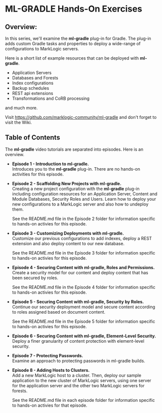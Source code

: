 # ML-GRADLE Hands-On Exercises 
## Overview:
In this series, we'll examine the **ml-gradle** plug-in for Gradle. The plug-in adds custom Gradle tasks and properties to deploy a wide-range of configurations to MarkLogic servers.

Here is a short list of example resources that can be deployed with **ml-gradle**.

* Application Servers
* Databases and Forests
* Index configurations
* Backup schedules
* REST api extensions
* Transformations and CoRB processing

and much more.

Visit <https://github.com/marklogic-community/ml-gradle> and don't forget to visit the Wiki.

## Table of Contents

The **ml-gradle** video tutorials are separated into episodes. Here is an overview.

* **Episode 1 - Introduction to ml-gradle.**  
	Introduces you to the **ml-gradle** plug-in. There are no hands-on activities for this episode.
	
* **Episode 2 - Scaffolding New Projects with ml-gradle.**  
	Creating a new project configuration with the **ml-gradle** plug-in including configuration resources for an Application Server, Content and Module Databases, Security Roles and Users. Learn how to deploy your new configurations to a MarkLogic server and also how to undeploy them.

	See the README.md file in the Episode 2 folder for information specific to hands-on activies for this episode.
 
* **Episode 3 - Customizing Deployments with ml-gradle.**  
	Customize our previous configurations to add indexes, deploy a REST extension and also deploy content to our new database.

	See the README.md file in the Episode 3 folder for information specific to hands-on activies for this episode.

* **Episode 4 - Securing Content with ml-gradle, Roles and Permissions.**  
	Create a security model for our content and deploy content that has been secured by roles.

	See the README.md file in the Episode 4 folder for information specific to hands-on activies for this episode.

* **Episode 5 - Securing Content with ml-gradle, Security by Roles.**  
	Continue our security deployment model and secure content according to roles assigned based on document content.

	See the README.md file in the Episode 5 folder for information specific to hands-on activies for this episode.

* **Episode 6 - Securing Content with ml-gradle, Element-Level Security.**  
	Deploy a finer granularity of content protection with element-level security.

* **Episode 7 - Protecting Passwords.**  
	Examine an approach to protecting passwords in ml-gradle builds.

* **Episode 8 - Adding Hosts to Clusters.**  
	Add a new MarkLogic host to a cluster. Then, deploy our sample application to the new cluster of MarkLogic servers, using one server for the application server and the other two MarkLogic servers for forests.

	See the README.md file in each episode folder for information specific to hands-on activies for that episode.
